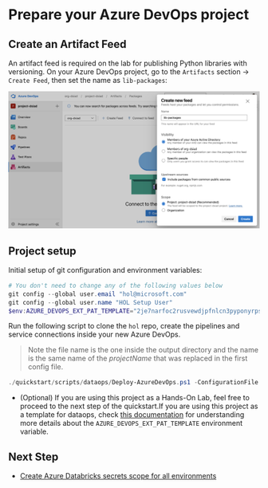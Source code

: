 # Prepare your Azure DevOps project

## Create an Artifact Feed

An artifact feed is required on the lab for publishing Python libraries with versioning.
On your Azure DevOps project, go to the `Artifacts` section -> `Create Feed`, then set the name as `lib-packages`:

![Artifact feed](./images/create-artifact-feed.png)

## Project setup

Initial setup of git configuration and environment variables:

```powershell
# You don't need to change any of the following values below
git config --global user.email "hol@microsoft.com"
git config --global user.name "HOL Setup User"
$env:AZURE_DEVOPS_EXT_PAT_TEMPLATE="2je7narfoc2rusvewdjpfnlcn3pyponyrpsko3w5b6z26zj4wpoa"
```

Run the following script to clone the `hol` repo, create the pipelines and service connections inside your new Azure DevOps.

>  Note the file name is the one inside the output directory and the name is the same name of the _projectName_ that was replaced in the first config file.

```powershell
./quickstart/scripts/dataops/Deploy-AzureDevOps.ps1 -ConfigurationFile "./quickstart/outputs/hol.json" -UsePAT $true
```

- (Optional) If you are using this project as a Hands-On Lab, feel free to proceed to the next step of the quickstart.If you are using this project as a template for dataops, check [this documentation](./3b-azdo-setup-advanced.md) for understanding more details about the `AZURE_DEVOPS_EXT_PAT_TEMPLATE` environment variable. 

## Next Step

* [Create Azure Databricks secrets scope for all environments](./4-create-databricks-secrets-scope.md)
